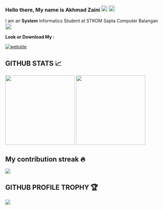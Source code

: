 ### Hello there, My name is Akhmad Zaini <img src="https://media.giphy.com/media/ekeXXN8CG7xEavr6rP/giphy.gif" width="20px"> <img src="https://media.giphy.com/media/VCst7uRnCOx6asgvqj/giphy.gif" width="20px">

I am an **System** Informatics Student at STKOM Sapta Computer Balangan <img src="https://media.giphy.com/media/cAcofT0wwuRnwZ8PGE/giphy.gif" width="20px">

**Look or Download My :**

[![website](https://img.shields.io/badge/CV%20%26%20PORTOFOLIO%20PROJECT-Akhmad%20Jaini-2648ff?style=flat-square&logo=google-chrome)](https://github.com/AZ-Zaini/AZ-Zaini/blob/main/CV%20%26%20PORTOFOLIO%20PROJECT%20-%20AKHMAD%20JAINI.pdf)

## GITHUB STATS 📈

<p>
  <img height="220em" src = "https://github-readme-stats.vercel.app/api?username=az-zaini&show_icons=true&theme=tokyonight&line_height=33&hide_border=true&count_private=true">
  <img height="220em" src = "https://github-readme-stats.vercel.app/api/top-langs/?username=az-zaini&theme=tokyonight&hide_border=true&&count_private=true&include_all_commits=true">
</p>

## My contribution streak 🔥

<p align="left">
    <img src="https://github-readme-streak-stats.herokuapp.com/?user=AZ-Zaini&theme=tokyonight"/>
</p>

## GITHUB PROFILE TROPHY 🏆

<p>
  <img src="https://github-profile-trophy.vercel.app/?username=AZ-Zaini&margin-w=25&margin-h=25&column=7&theme=darkhub" />    
</p>

